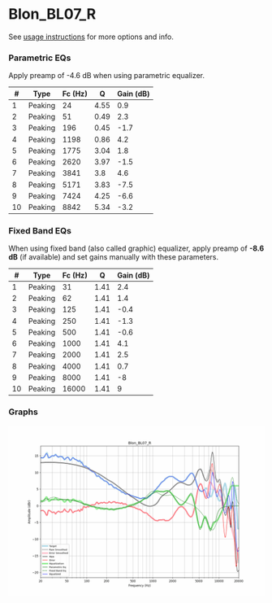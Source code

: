 # Blon_BL07_R
See [usage instructions](https://github.com/jaakkopasanen/AutoEq#usage) for more options and info.

### Parametric EQs
Apply preamp of -4.6 dB when using parametric equalizer.

|   # | Type    |   Fc (Hz) |    Q |   Gain (dB) |
|-----|---------|-----------|------|-------------|
|   1 | Peaking |        24 | 4.55 |         0.9 |
|   2 | Peaking |        51 | 0.49 |         2.3 |
|   3 | Peaking |       196 | 0.45 |        -1.7 |
|   4 | Peaking |      1198 | 0.86 |         4.2 |
|   5 | Peaking |      1775 | 3.04 |         1.8 |
|   6 | Peaking |      2620 | 3.97 |        -1.5 |
|   7 | Peaking |      3841 | 3.8  |         4.6 |
|   8 | Peaking |      5171 | 3.83 |        -7.5 |
|   9 | Peaking |      7424 | 4.25 |        -6.6 |
|  10 | Peaking |      8842 | 5.34 |        -3.2 |

### Fixed Band EQs
When using fixed band (also called graphic) equalizer, apply preamp of **-8.6 dB** (if available) and set gains manually with these parameters.

|   # | Type    |   Fc (Hz) |    Q |   Gain (dB) |
|-----|---------|-----------|------|-------------|
|   1 | Peaking |        31 | 1.41 |         2.4 |
|   2 | Peaking |        62 | 1.41 |         1.4 |
|   3 | Peaking |       125 | 1.41 |        -0.4 |
|   4 | Peaking |       250 | 1.41 |        -1.3 |
|   5 | Peaking |       500 | 1.41 |        -0.6 |
|   6 | Peaking |      1000 | 1.41 |         4.1 |
|   7 | Peaking |      2000 | 1.41 |         2.5 |
|   8 | Peaking |      4000 | 1.41 |         0.7 |
|   9 | Peaking |      8000 | 1.41 |        -8   |
|  10 | Peaking |     16000 | 1.41 |         9   |

### Graphs
![](./Blon_BL07_R.png)
